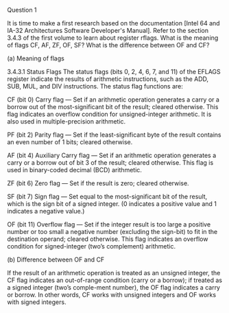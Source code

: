 Question 1

It is time to make a first research based on the documentation [Intel 64 and IA-32 Architectures Software Developer's Manual]. 
Refer to the section 3.4.3 of the first volume to learn about register rflags. What is the meaning of flags CF, AF, ZF, OF, SF? 
What is the difference between OF and CF?

(a) Meaning of flags

3.4.3.1  Status Flags
The status flags (bits 0, 2, 4, 6, 7, and 11) of the EFLAGS register indicate the results of arithmetic instructions, such as the ADD, SUB, MUL, and DIV 
instructions. The status flag functions are:

CF (bit 0) Carry flag — Set if an arithmetic operation generates a carry or a borrow out of the most-significant bit of the result; cleared otherwise. 
This flag indicates an overflow condition for unsigned-integer arithmetic. It is also used in multiple-precision arithmetic.

PF (bit 2) Parity flag — Set if the least-significant byte of the result contains an even number of 1 bits; cleared otherwise.

AF (bit 4) Auxiliary Carry flag — Set if an arithmetic operation generates a carry or a borrow out of bit 3 of the result; cleared otherwise. 
This flag is used in binary-coded decimal (BCD) arithmetic.

ZF (bit 6) Zero flag — Set if the result is zero; cleared otherwise.

SF (bit 7) Sign flag — Set equal to the most-significant bit of the result, which is the sign bit of a signed integer. (0 indicates a positive value and 1 indicates 
a negative value.)

OF (bit 11) Overflow flag — Set if the integer result is too large a positive number or too small a negative number (excluding the sign-bit) to fit in the 
destination operand; cleared otherwise. This flag indicates an overflow condition for signed-integer (two’s complement) arithmetic.

(b) Difference between OF and CF

If the result of an arithmetic operation is treated as an unsigned integer, the CF flag indicates an out-of-range condition (carry or a borrow); if treated 
as a signed integer (two’s comple-ment number), the OF flag indicates a carry or borrow. In other words, CF works with unsigned integers and OF works with signed
integers.
